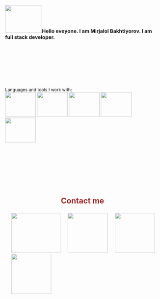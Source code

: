 ### <img width="120px" height="90px" src="https://media2.giphy.com/media/gM5qFksULw54NMWyry/giphy.gif?cid=ecf05e4702ue33lgw5q427gjlprq0ilj71t874w8k3l51t9v&rid=giphy.gif&ct=s">Hello eveyone.  I am Mirjalol Bakhtiyorov. I am full stack developer.
   <br><br><br><br><br><br><br><br>
                        Languages and tools I work with: <br>
                        <img  height="80px" width="100px" src="https://cdn3d.iconscout.com/3d/free/thumb/html-5728485-4781249.png" srcset="">
                        <img  height="80px" width="100px" src="https://encrypted-tbn0.gstatic.com/images?q=tbn:ANd9GcSXV-j7EqBmAElByw1_0nu4AJPKPoaIcC423g&usqp=CAU" alt="" srcset="">
                        <img  height="80px" width="100px" src="https://www.graycelltech.com/wp-content/uploads/2019/12/Sass-saves-time-alot-Graycelltech1.png">
                        <img  height="80px" width="100px"  src="https://icons.getbootstrap.com/assets/img/icons-hero.png">
                        <img height="80px" width="100px" src="https://encrypted-tbn0.gstatic.com/images?q=tbn:ANd9GcS5WNIV_tRCwN5YRY2KDKyRITfgZhIU02o-FL94WHkuJZVo4mugY3W4SmEU4rcd7B6AEp4&usqp=CAU" alt="" srcset="">

   <br><br><br><br><br><br><br><br>
<p style="color: brown; font-size: 25px; font-weight: bolder; text-align: center;"> Contact me </p>
  <span>
    <a  style="margin-left: 20px; bottom: 30px; border-radius: 5px;" href="https://twitter.com/Baxtiyorov_03?t=Qs8yJxR2ylAobuGTuHTgAQ&s=09"> <img width="160px" height="130px" src="https://api.freelogodesign.org/assets/blog/thumb/152880db593345cdb307307a5df1c663_1176x840.jpg?t=637836579260000000"></a>
    <a  style="margin-left: 20px; bottom: 30px; border-radius: 5px;" href="https://www.instagram.com/baxtiyorovmirjalol03/"> <img width="130px" height="130px" src="https://wallpapers-clan.com/wp-content/uploads/2022/01/neon-instagram-icon-aesthetic.png"></a>
    <a  style="margin-left: 20px; bottom: 30px; border-radius: 5px;" href="https://www.facebook.com/profile.php?id=100085631280121"><img  width="130px" height="130px"  src="https://png.pngtree.com/element_our/sm/20180313/sm_5aa7b9f63e400.jpg" alt="" srcset=""></a>
    <a  style="margin-left: 20px; bottom: 30px; border-radius: 5px;" href="https://baxtiyorovmirjalol03@gmail.com"><img  width="130px" height="130px"  src="https://www.seekpng.com/png/small/16-162321_gmail-icon-for-email-icon-of-gmail-transparent.png" alt="" srcset=""></a>
   </span>
